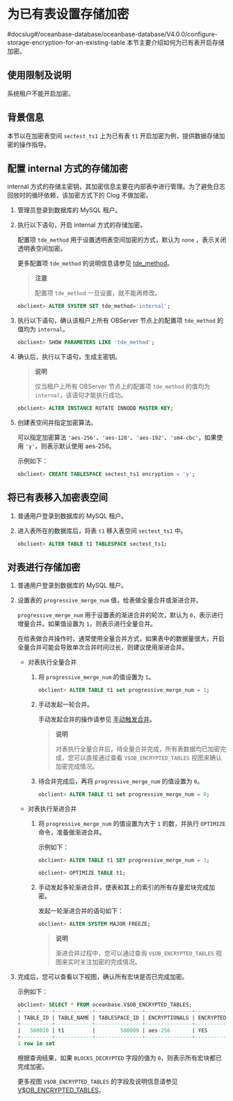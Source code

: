 # 为已有表设置存储加密
#docslug#/oceanbase-database/oceanbase-database/V4.0.0/configure-storage-encryption-for-an-existing-table
本节主要介绍如何为已有表开启存储加密。

## 使用限制及说明

系统租户不能开启加密。

## 背景信息

本节以在加密表空间 `sectest_ts1` 上为已有表 `t1` 开启加密为例，提供数据存储加密的操作指导。

## 配置 internal 方式的存储加密

internal 方式的存储主密钥，其加密信息主要在内部表中进行管理。为了避免日志回放时的循环依赖，该加密方式下的 Clog 不做加密。

1. 管理员登录到数据库的 MySQL 租户。

2. 执行以下语句，开启 internal 方式的存储加密。

   配置项 `tde_method` 用于设置透明表空间加密的方式，默认为 `none` ，表示关闭透明表空间加密。

   更多配置项 `tde_method` 的说明信息请参见 [tde_method](../../../../7.reference/14.system-reference/1.system-configuration-items/4.tenant-level-configuration-items-1/34.tde_method-1-2-3.md)。

   >**注意**
   >
   >配置项 `tde_method` 一旦设置，就不能再修改。

   ```sql
   obclient> ALTER SYSTEM SET tde_method='internal';
   ```

3. 执行以下语句，确认该租户上所有 OBServer 节点上的配置项 `tde_method` 的值均为 `internal`。

   ```sql
   obclient> SHOW PARAMETERS LIKE 'tde_method';
   ```

4. 确认后，执行以下语句，生成主密钥。

   >**说明**
   >
   >仅当租户上所有 OBServer 节点上的配置项 `tde_method` 的值均为 `internal`，该语句才能执行成功。

   ```sql
   obclient> ALTER INSTANCE ROTATE INNODB MASTER KEY;
   ```

5. 创建表空间并指定加密算法。

   可以指定加密算法 `'aes-256'`、`'aes-128'`、`'aes-192'`、`'sm4-cbc'`，如果使用 `'y'`，则表示默认使用 aes-256。

   示例如下：

   ```sql
   obclient> CREATE TABLESPACE sectest_ts1 encryption = 'y'; 
   ```

## 将已有表移入加密表空间

1. 普通用户登录到数据库的 MySQL 租户。

2. 进入表所在的数据库后，将表 `t1` 移入表空间 `sectest_ts1` 中。

   ```sql
   obclient> ALTER TABLE t1 TABLESPACE sectest_ts1;
   ```

## 对表进行存储加密

1. 普通用户登录到数据库的 MySQL 租户。

2. 设置表的 `progressive_merge_num` 值，给表做全量合并或渐进合并。

   `progressive_merge_num` 用于设置表的渐进合并的轮次，默认为 `0`，表示进行增量合并。如果值设置为 `1`，则表示进行全量合并。

   在给表做合并操作时，通常使用全量合并方式，如果表中的数据量很大，开启全量合并可能会导致单次合并时间过长，则建议使用渐进合并。

   * 对表执行全量合并

     1. 将 `progressive_merge_num` 的值设置为 `1`。

        ```sql
        obclient> ALTER TABLE t1 set progressive_merge_num = 1;
        ```

     2. 手动发起一轮合并。

        手动发起合并的操作请参见 [手动触发合并](../../../6.basic-database-management/5.manage-data-storage/2.merge-management-1/4.manually-trigger-a-merge-1.md)。

         >**说明**
         >
         >对表执行全量合并后，待全量合并完成，所有表数据均已加密完成，您可以直接通过查看 `V$OB_ENCRYPTED_TABLES` 视图来确认加密完成情况。

     3. 待合并完成后，再将 `progressive_merge_num` 的值设置为 `0`。

        ```sql
        obclient> ALTER TABLE t1 set progressive_merge_num = 0;
        ```

   * 对表执行渐进合并

     1. 将 `progressive_merge_num` 的值设置为大于 `1` 的数，并执行 `OPTIMIZE` 命令，准备做渐进合并。

        示例如下：

        ```sql
        obclient> ALTER TABLE t1 SET progressive_merge_num = 3;
        
        obclient> OPTIMIZE TABLE t1;
        ```

     2. 手动发起多轮渐进合并，使表和其上的索引的所有存量宏块完成加密。

        发起一轮渐进合并的语句如下：

        ```sql
        obclient> ALTER SYSTEM MAJOR FREEZE;
        ```

        >**说明**
        >
        >渐进合并过程中，您可以通过查询 `V$OB_ENCRYPTED_TABLES` 视图来实时关注加密的完成情况。

3. 完成后，您可以查看以下视图，确认所有宏块是否已完成加密。

   示例如下：

   ```sql
   obclient> SELECT * FROM oceanbase.V$OB_ENCRYPTED_TABLES;
   +----------+------------+---------------+---------------+-----------+----------------------------------+-------------+------------------+------------------+--------+--------+
   | TABLE_ID | TABLE_NAME | TABLESPACE_ID | ENCRYPTIONALG | ENCRYPTED | ENCRYPTEDKEY                     | MASTERKEYID | BLOCKS_ENCRYPTED | BLOCKS_DECRYPTED | STATUS | CON_ID |
   +----------+------------+---------------+---------------+-----------+----------------------------------+-------------+------------------+------------------+--------+--------+
   |   500010 | t1         |        500009 | aes-256       | YES       | xxxxxxxxxxxxxxxxxxxxxxxxxxxx7882 |      xxxx08 |                0 |                0 | NORMAL |      0 |
   +----------+------------+---------------+---------------+-----------+----------------------------------+-------------+------------------+------------------+--------+--------+
   1 row in set
   ```

   根据查询结果，如果 `BLOCKS_DECRYPTED` 字段的值为 `0`，则表示所有宏块都已完成加密。

   更多视图 `V$OB_ENCRYPTED_TABLES` 的字段及说明信息请参见 [V$OB_ENCRYPTED_TABLES](../../../../7.reference/14.system-reference/4.system-view-for-mysql/3.performance-view-5/91.v-encrypted_tables-3.md)。

